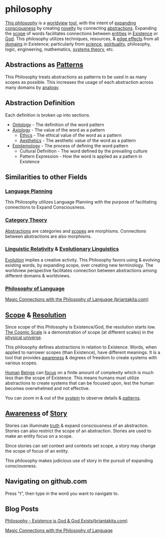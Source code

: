 philosophy
==========

[This philosophy](./src/this-philosophy.md) is a [worldview](./src/worldview.md) [tool](./src/tool.md), with the intent of [expanding consciousness](./expanding-consciousness.md) by creating [novelty](./novelty.md) by connecting [abstractions](./abstraction.md). Expanding the [scope](./src/scope.md) of words facilitates connections between [entities](./src/entity.md) in [Existence](./src/existence.md) or [God](./src/god.md). This philosophy utilizes techniques, resources, & [edge effects](./src/edge-effects.md) from all [domains](./src/domain.md) in Existence; particularly from [science](./src/science.md), [spirituality](./src/spirituality.md), philosophy, logic, engineering, mathematics, [systems theory](./src/systems-theory.md), etc.

## Abstractions as [Patterns](./src/pattern.md)

This Philosophy treats abstractions as patterns to be used in as many scopes as possible. This increases the usage of each abstraction across many domains by [analogy](./src/analogy.md).

## Abstraction Definition

Each definition is broken up into sections.

* [Ontology](./src/ontology.md) - The definition of the word pattern
* [Axiology](./src/axiology.md) - The value of the word as a pattern
    * [Ethics](./src/ethics.md) - The ethical value of the word as a pattern
    * [Aesthetics](./src/aesthetics.md) - The aesthetic value of the word as a pattern
* [Epistemology](./src/epistemology.md) - The process of defining the word pattern
    * Cultural Definition - The word defined by the prevailing culture
    * Pattern Expression - How the word is applied as a pattern in Existence

## Similarities to other Fields

### [Language Planning](./src/language-planning.md)

This Philosophy utilizes Language Planning with the purpose of facilitating connections to Expand Consciousness.

### [Category Theory](./src/category-theory.md)

[Abstractions](./src/abstraction.md) are categories and [scopes](./src/scope.md) are morphisms. Connections between abstractions are also morphisms.

### [Linguistic Relativity](./src/linguistic-relativity.md) & [Evolutionary Linguistics](./src/evolutionary-linguistics.md)

[Evolution](./src/evolution.md) implies a creative activity. This Philosophy favors using & evolving existing words, by expanding scope, over creating new terminology. The worldview perspective facilitates connection between abstractions among different domains & worldviews.

### [Philosophy of Language](./src/philosophy-of-language.md)

<a href="http://www.briantakita.com/posts/magic-connections-with-the-philosophy-of-language/" target="_blank">Magic Connections with the Philosophy of Language (briantakita.com)</a>

## [Scope](./src/scope.md) & [Resolution](./src/resolution.md)

Since scope of this Philosophy is Existence/God, the resolution starts low. <a href="http://cosmicscale.appspot.com/index.html" target="_blank">
The Cosmic Scale</a> is a demonstration of scope (at different scales) in the [physical universe](./src/physical-system.md).

This philosophy defines abstractions in relation to Existence. Words, when applied to narrower scopes (than Existence), have different meanings. It is a tool that provides [awareness](./src/awareness.md) & degrees of freedom to create systems with various scopes.

[Human](./src/human.md) [Beings](./src/being.md) can [focus](./src/focus.md) on a finite amount of complexity which is much less than the scope of Existence. This means humans must utilize abstractions to create systems that can be focused upon, lest the human becomes overwhelmed and not effective.

You can zoom in & out of the [system](./system.md) to observe details & [patterns](./src/pattern.md).

## [Awareness](./src/awareness.md) of [Story](./src/story.md)

Stories can illuminate [truth](./src/truth.md) & expand consciousness of an abstraction. Stories can also restrict the scope of an abstraction. Stories are used to make an entity focus on a scope.

Since stories can set context and contexts set scope, a story may change the scope of focus of an entity.

This philosophy makes judicious use of story in the pursuit of expanding consciousness.

## Navigating on github.com

Press "t", then type in the word you want to navigate to.

## Blog Posts

<a href="http://www.briantakita.com/posts/philosophy-existence-is-god-god-exists/" target="_blank">Philosophy - Existence is God & God Exists(briantakita.com)</a>

<a href="http://www.briantakita.com/posts/magic-connections-with-the-philosophy-of-language/" target="_blank">Magic Connections with the Philosophy of Language</a>
